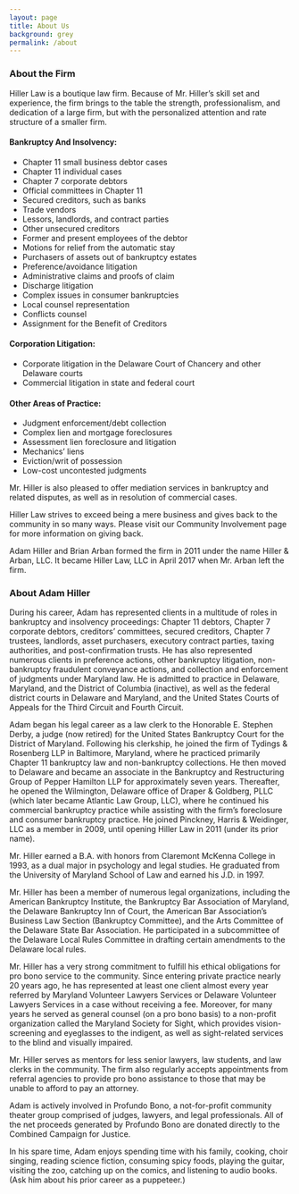 ```yaml
---
layout: page
title: About Us
background: grey
permalink: /about
---
```

### About the Firm
Hiller Law is a boutique law firm. Because of Mr. Hiller’s skill set and experience, the firm brings to the table the strength, professionalism, and dedication of a large firm, but with the personalized attention and rate structure of a smaller firm.

#### Bankruptcy And Insolvency:
* Chapter 11 small business debtor cases
* Chapter 11 individual cases
* Chapter 7 corporate debtors
* Official committees in Chapter 11
* Secured creditors, such as banks
* Trade vendors
* Lessors, landlords, and contract parties
* Other unsecured creditors
* Former and present employees of the debtor
* Motions for relief from the automatic stay
* Purchasers of assets out of bankruptcy estates
* Preference/avoidance litigation
* Administrative claims and proofs of claim
* Discharge litigation
* Complex issues in consumer bankruptcies
* Local counsel representation
* Conflicts counsel
* Assignment for the Benefit of Creditors

#### Corporation Litigation:
* Corporate litigation in the Delaware Court of Chancery and other Delaware courts
* Commercial litigation in state and federal court

#### Other Areas of Practice:
* Judgment enforcement/debt collection
* Complex lien and mortgage foreclosures
* Assessment lien foreclosure and litigation
* Mechanics’ liens
* Eviction/writ of possession
* Low-cost uncontested judgments

Mr. Hiller is also pleased to offer mediation services in bankruptcy and related disputes, as well as in resolution of commercial cases.

Hiller Law strives to exceed being a mere business and gives back to the community in so many ways. Please visit our Community Involvement page for more information on giving back.

Adam Hiller and Brian Arban formed the firm in 2011 under the name Hiller & Arban, LLC. It became Hiller Law, LLC in April 2017 when Mr. Arban left the firm.


### About Adam Hiller
During his career, Adam has represented clients in a multitude of roles in bankruptcy and insolvency proceedings: Chapter 11 debtors, Chapter 7 corporate debtors, creditors’ committees, secured creditors, Chapter 7 trustees, landlords, asset purchasers, executory contract parties, taxing authorities, and post-confirmation trusts. He has also represented numerous clients in preference actions, other bankruptcy litigation, non-bankruptcy fraudulent conveyance actions, and collection and enforcement of judgments under Maryland law. He is admitted to practice in Delaware, Maryland, and the District of Columbia (inactive), as well as the federal district courts in Delaware and Maryland, and the United States Courts of Appeals for the Third Circuit and Fourth Circuit.

Adam began his legal career as a law clerk to the Honorable E. Stephen Derby, a judge (now retired) for the United States Bankruptcy Court for the District of Maryland. Following his clerkship, he joined the firm of Tydings & Rosenberg LLP in Baltimore, Maryland, where he practiced primarily Chapter 11 bankruptcy law and non-bankruptcy collections. He then moved to Delaware and became an associate in the Bankruptcy and Restructuring Group of Pepper Hamilton LLP for approximately seven years. Thereafter, he opened the Wilmington, Delaware office of Draper & Goldberg, PLLC (which later became Atlantic Law Group, LLC), where he continued his commercial bankruptcy practice while assisting with the firm’s foreclosure and consumer bankruptcy practice. He joined Pinckney, Harris & Weidinger, LLC as a member in 2009, until opening Hiller Law in 2011 (under its prior name).

Mr. Hiller earned a B.A. with honors from Claremont McKenna College in 1993, as a dual major in psychology and legal studies. He graduated from the University of Maryland School of Law and earned his J.D. in 1997.

Mr. Hiller has been a member of numerous legal organizations, including the American Bankruptcy Institute, the Bankruptcy Bar Association of Maryland, the Delaware Bankruptcy Inn of Court, the American Bar Association’s Business Law Section (Bankruptcy Committee), and the Arts Committee of the Delaware State Bar Association. He participated in a subcommittee of the Delaware Local Rules Committee in drafting certain amendments to the Delaware local rules.

Mr. Hiller has a very strong commitment to fulfill his ethical obligations for pro bono service to the community. Since entering private practice nearly 20 years ago, he has represented at least one client almost every year referred by Maryland Volunteer Lawyers Services or Delaware Volunteer Lawyers Services in a case without receiving a fee. Moreover, for many years he served as general counsel (on a pro bono basis) to a non-profit organization called the Maryland Society for Sight, which provides vision-screening and eyeglasses to the indigent, as well as sight-related services to the blind and visually impaired.

Mr. Hiller serves as mentors for less senior lawyers, law students, and law clerks in the community. The firm also regularly accepts appointments from referral agencies to provide pro bono assistance to those that may be unable to afford to pay an attorney.

Adam is actively involved in Profundo Bono, a not-for-profit community theater group comprised of judges, lawyers, and legal professionals. All of the net proceeds generated by Profundo Bono are donated directly to the Combined Campaign for Justice.

In his spare time, Adam enjoys spending time with his family, cooking, choir singing, reading science fiction, consuming spicy foods, playing the guitar, visiting the zoo, catching up on the comics, and listening to audio books. (Ask him about his prior career as a puppeteer.)

